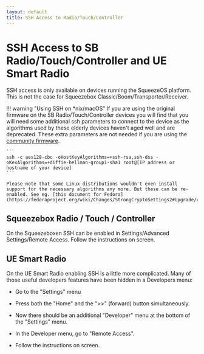 ```yaml
---
layout: default
title: SSH Access to Radio/Touch/Controller
---
```


# SSH Access to SB Radio/Touch/Controller and UE Smart Radio

SSH access is only available on devices running the SqueezeOS platform. This is not the case for Squeezebox Classic/Boom/Transporter/Receiver.

!!! warning "Using SSH on *nix/macOS"
    If you are using the original firmware on the SB Radio/Touch/Controller devices you will find that you will need some additional ssh parameters to connect to the device as the algorithms used by these elderly devices haven't aged well and are deprecated. These extra parameters are not needed if you are using the [community firmware](https://forums.lyrion.org/forum/user-forums/3rd-party-software/110192-announce-community-firmware-for-squeezebox-radio-touch-controller-and-lms-8).

    ```
    ssh -c aes128-cbc -oHostKeyAlgorithms=+ssh-rsa,ssh-dss -oKexAlgorithms=+diffie-hellman-group1-sha1 root@[IP address or hostname of your device]
    ```

    Please note that some Linux distributions wouldn't even install support for the necessary algorithms any more. But these can be re-enabled. See eg. [this document for Fedora](https://fedoraproject.org/wiki/Changes/StrongCryptoSettings2#Upgrade/compatibility_impact).

## Squeezebox Radio / Touch / Controller

On the Squeezeboxen SSH can be enabled in Settings/Advanced Settings/Remote Access. Follow the instructions on screen.

## UE Smart Radio

On the UE Smart Radio enabling SSH is a little more complicated. Many of those useful developers features have been hidden in a Developers menu:

* Go to the "Settings" menu

* Press both the "Home" and the ">>" (forward) button simultaneously.

* Now there should be an additional "Developer" menu at the bottom of the "Settings" menu.

* In the Developer menu, go to "Remote Access".

* Follow the instructions on screen.

